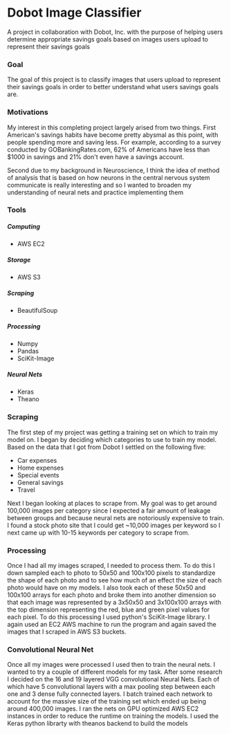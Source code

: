 # Dobot Image Classifier

A project in collaboration with Dobot, Inc. with the purpose of helping users determine appropriate savings goals based on images users upload to represent their savings goals

### Goal

The goal of this project is to classify images that users upload to represent their savings goals in order to better understand what users savings goals are.

### Motivations

My interest in this completing project largely arised from two things. First American's savings habits have become pretty abysmal as this point, with people spending more and saving less. For example, according to a survey conducted by GOBankingRates.com, 62% of Americans have less than $1000 in savings and 21% don't even have a savings account.

Second due to my background in Neuroscience, I think the idea of method of analysis that is based on how neurons in the central nervous system communicate is really interesting and so I wanted to broaden my understanding of neural nets and practice implementing them

### Tools

##### Computing
  - AWS EC2
##### Storage
  - AWS S3
##### Scraping
  - BeautifulSoup
##### Processing
  - Numpy
  - Pandas
  - SciKit-Image
##### Neural Nets
  - Keras
  - Theano

### Scraping

The first step of my project was getting a training set on which to train my model on. I began by deciding which categories to use to train my model. Based on the data that I got from Dobot I settled on the following five:
  - Car expenses
  - Home expenses
  - Special events
  - General savings
  - Travel

Next I began looking at places to scrape from. My goal was to get around 100,000 images per category since I expected a fair amount of leakage between groups and because neural nets are notoriously expensive to train. I found a stock photo site that I could get ~10,000 images per keyword so I next came up with 10-15 keywords per category to scrape from.

### Processing

Once I had all my images scraped, I needed to process them. To do this I down sampled each to photo to 50x50 and 100x100 pixels to standardize the shape of each photo and to see how much of an effect the size of each photo would have on my models. I also took each of these 50x50 and 100x100 arrays for each photo and broke them into another dimension so that each image was represented by a 3x50x50 and 3x100x100 arrays with the top dimension representing the red, blue and green pixel values for each pixel. To do this processing I used python's SciKit-Image library. I again used an EC2 AWS machine to run the program and again saved the images that I scraped in AWS S3 buckets.

### Convolutional Neural Net

Once all my images were processed I used then to train the neural nets. I wanted to try a couple of different models for my task. After some research I decided on the 16 and 19 layered VGG convolutional Neural Nets. Each of which have 5 convolutional layers with a max pooling step between each one and 3 dense fully connected layers. I batch trained each network to account for the massive size of the training set which ended up being around 400,000 images. I ran the nets on GPU optimized AWS EC2 instances in order to reduce the runtime on training the models. I used the Keras python librarty with theanos backend to build the models
